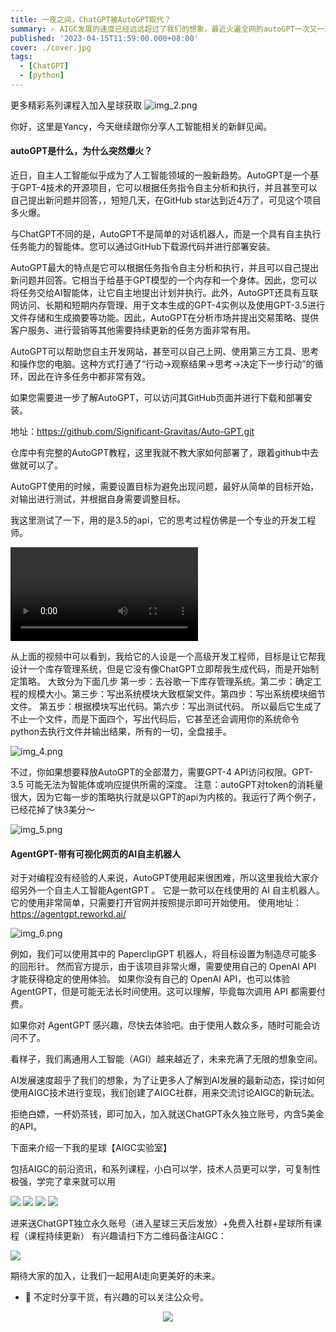 ```yaml
---
title: 一夜之间，ChatGPT被AutoGPT取代？
summary: ✍️ AIGC发展的速度已经远远超过了我们的想象，最近火遍全网的autoGPT一次又一次颠覆了我们的想象。
published: '2023-04-15T11:59:00.000+08:00'
cover: ./cover.jpg
tags:
  - [ChatGPT]
  - [python]
---
```


更多精彩系列课程入加入星球获取
![img_2.png](星球2.png)

你好，这里是Yancy，今天继续跟你分享人工智能相关的新鲜见闻。

#### autoGPT是什么，为什么突然爆火？

近日，自主人工智能似乎成为了人工智能领域的一股新趋势。AutoGPT是一个基于GPT-4技术的开源项目，它可以根据任务指令自主分析和执行，并且甚至可以自己提出新问题并回答，，短短几天，在GitHub star达到近4万了，可见这个项目多火爆。

与ChatGPT不同的是，AutoGPT不是简单的对话机器人，而是一个具有自主执行任务能力的智能体。您可以通过GitHub下载源代码并进行部署安装。

AutoGPT最大的特点是它可以根据任务指令自主分析和执行，并且可以自己提出新问题并回答。它相当于给基于GPT模型的一个内存和一个身体。因此，您可以将任务交给AI智能体，让它自主地提出计划并执行。此外，AutoGPT还具有互联网访问、长期和短期内存管理、用于文本生成的GPT-4实例以及使用GPT-3.5进行文件存储和生成摘要等功能。因此，AutoGPT在分析市场并提出交易策略、提供客户服务、进行营销等其他需要持续更新的任务方面非常有用。

AutoGPT可以帮助您自主开发网站，甚至可以自己上网、使用第三方工具、思考和操作您的电脑。这种方式打通了“行动→观察结果→思考→决定下一步行动”的循环，因此在许多任务中都非常有效。

如果您需要进一步了解AutoGPT，可以访问其GitHub页面并进行下载和部署安装。
 
地址：https://github.com/Significant-Gravitas/Auto-GPT.git

仓库中有完整的AutoGPT教程，这里我就不教大家如何部署了，跟着github中去做就可以了。

AutoGPT使用的时候，需要设置目标为避免出现问题，最好从简单的目标开始，对输出进行测试，并根据自身需要调整目标。

我这里测试了一下，用的是3.5的api，它的思考过程仿佛是一个专业的开发工程师。

![MP4 Example](166_1681566822.mp4)

从上面的视频中可以看到，我给它的人设是一个高级开发工程师，目标是让它帮我设计一个库存管理系统，但是它没有像ChatGPT立即帮我生成代码，而是开始制定策略。
大致分为下面几步
第一步：去谷歌一下库存管理系统。第二步：确定工程的规模大小。第三步：写出系统模块大致框架文件。第四步：写出系统模块细节文件。 第五步：根据模块写出代码。第六步：写出测试代码。
所以最后它生成了不止一个文件，而是下面四个，写出代码后，它甚至还会调用你的系统命令python去执行文件并输出结果，所有的一切，全盘接手。

![img_4.png](img_4.png)

不过，你如果想要释放AutoGPT的全部潜力，需要GPT-4 API访问权限。GPT-3.5 可能无法为智能体或响应提供所需的深度。
注意：autoGPT对token的消耗量很大，因为它每一步的策略执行就是以GPT的api为内核的。我运行了两个例子，已经花掉了快3美分～

![img_5.png](img_5.png)

#### AgentGPT-带有可视化网页的AI自主机器人

对于对编程没有经验的人来说，AutoGPT使用起来很困难，所以这里我给大家介绍另外一个自主人工智能AgentGPT 。
它是一款可以在线使用的 AI 自主机器人。它的使用非常简单，只需要打开官网并按照提示即可开始使用。
使用地址：https://agentgpt.reworkd.ai/

![img_6.png](img_6.png)

例如，我们可以使用其中的 PaperclipGPT 机器人，将目标设置为制造尽可能多的回形针。
然而官方提示，由于该项目非常火爆，需要使用自己的 OpenAI API 才能获得稳定的使用体验。
如果你没有自己的 OpenAI API，也可以体验 AgentGPT，但是可能无法长时间使用。这可以理解，毕竟每次调用 API 都需要付费。

如果你对 AgentGPT 感兴趣，尽快去体验吧。由于使用人数众多，随时可能会访问不了。

看样子，我们离通用人工智能（AGI）越来越近了，未来充满了无限的想象空间。

AI发展速度超乎了我们的想象，为了让更多人了解到AI发展的最新动态，探讨如何使用AIGC技术进行变现，我们创建了AIGC社群，用来交流讨论AIGC的新玩法。

拒绝白嫖，一杯奶茶钱，即可加入，加入就送ChatGPT永久独立账号，内含5美金的API。

下面来介绍一下我的星球【AIGC实验室】

包括AIGC的前沿资讯，和系列课程，小白可以学，技术人员更可以学，可复制性极强，学完了拿来就可以用

![](1.jpg)
![](img_1.png)
![](img_2.png)
![](img_3.png)

进来送ChatGPT独立永久账号（进入星球三天后发放）+免费入社群+星球所有课程（课程持续更新）
有兴趣请扫下方二维码备注AIGC：

![](qr.png)

期待大家的加入，让我们一起用AI走向更美好的未来。



- 🚀 不定时分享干货，有兴趣的可以关注公众号。

<div align="center"><img src="https://my-bucket-1259813675.cos-website.ap-guangzhou.myqcloud.com/wordpress/2022/05/20220504120500968-300x300.jpg">
</div>



